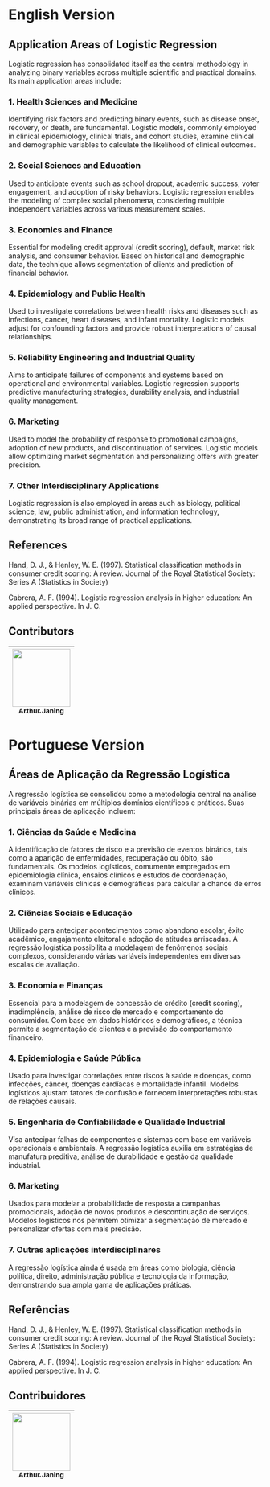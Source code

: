 # English Version

## Application Areas of Logistic Regression
Logistic regression has consolidated itself as the central methodology in analyzing binary variables across multiple scientific and practical domains. Its main application areas include:

### 1. Health Sciences and Medicine
Identifying risk factors and predicting binary events, such as disease onset, recovery, or death, are fundamental. Logistic models, commonly employed in clinical epidemiology, clinical trials, and cohort studies, examine clinical and demographic variables to calculate the likelihood of clinical outcomes.

### 2. Social Sciences and Education
Used to anticipate events such as school dropout, academic success, voter engagement, and adoption of risky behaviors. Logistic regression enables the modeling of complex social phenomena, considering multiple independent variables across various measurement scales.

### 3. Economics and Finance
Essential for modeling credit approval (credit scoring), default, market risk analysis, and consumer behavior. Based on historical and demographic data, the technique allows segmentation of clients and prediction of financial behavior.

### 4. Epidemiology and Public Health
Used to investigate correlations between health risks and diseases such as infections, cancer, heart diseases, and infant mortality. Logistic models adjust for confounding factors and provide robust interpretations of causal relationships.

### 5. Reliability Engineering and Industrial Quality
Aims to anticipate failures of components and systems based on operational and environmental variables. Logistic regression supports predictive manufacturing strategies, durability analysis, and industrial quality management.

### 6. Marketing
Used to model the probability of response to promotional campaigns, adoption of new products, and discontinuation of services. Logistic models allow optimizing market segmentation and personalizing offers with greater precision.

### 7. Other Interdisciplinary Applications
Logistic regression is also employed in areas such as biology, political science, law, public administration, and information technology, demonstrating its broad range of practical applications.

## References
Hand, D. J., & Henley, W. E. (1997). Statistical classification methods in consumer credit scoring: A review. Journal of the Royal Statistical Society: Series A (Statistics in Society)

Cabrera, A. F. (1994). Logistic regression analysis in higher education: An applied perspective. In J. C.

## Contributors
| [<img loading="lazy" src="https://avatars.githubusercontent.com/u/206122594?v=4" width=115><br><sub>Arthur Janing</sub>](https://github.com/Arthur-Janing) | 
| :---: | 

# Portuguese Version

## Áreas de Aplicação da Regressão Logística
A regressão logística se consolidou como a metodologia central na análise de variáveis binárias em múltiplos domínios científicos e práticos. Suas principais áreas de aplicação incluem:

### 1. Ciências da Saúde e Medicina
A identificação de fatores de risco e a previsão de eventos binários, tais como a aparição de enfermidades, recuperação ou óbito, são fundamentais. Os modelos logísticos, comumente empregados em epidemiologia clínica, ensaios clínicos e estudos de coordenação, examinam variáveis clínicas e demográficas para calcular a chance de erros clínicos.

### 2. Ciências Sociais e Educação
Utilizado para antecipar acontecimentos como abandono escolar, êxito acadêmico, engajamento eleitoral e adoção de atitudes arriscadas. A regressão logística possibilita a modelagem de fenômenos sociais complexos, considerando várias variáveis independentes em diversas escalas de avaliação.

### 3. Economia e Finanças
Essencial para a modelagem de concessão de crédito (credit scoring), inadimplência, análise de risco de mercado e comportamento do consumidor. Com base em dados históricos e demográficos, a técnica permite a segmentação de clientes e a previsão do comportamento financeiro.

### 4. Epidemiologia e Saúde Pública
Usado para investigar correlações entre riscos à saúde e doenças, como infecções, câncer, doenças cardíacas e mortalidade infantil. Modelos logísticos ajustam fatores de confusão e fornecem interpretações robustas de relações causais.

### 5. Engenharia de Confiabilidade e Qualidade Industrial
Visa antecipar falhas de componentes e sistemas com base em variáveis operacionais e ambientais. A regressão logística auxilia em estratégias de manufatura preditiva, análise de durabilidade e gestão da qualidade industrial.

### 6. Marketing

Usados para modelar a probabilidade de resposta a campanhas promocionais, adoção de novos produtos e descontinuação de serviços. Modelos logísticos nos permitem otimizar a segmentação de mercado e personalizar ofertas com mais precisão.

### 7. Outras aplicações interdisciplinares
A regressão logística ainda é usada em áreas como biologia, ciência política, direito, administração pública e tecnologia da informação, demonstrando sua ampla gama de aplicações práticas.

## Referências
Hand, D. J., & Henley, W. E. (1997). Statistical classification methods in consumer credit scoring: A review. Journal of the Royal Statistical Society: Series A (Statistics in Society)

Cabrera, A. F. (1994). Logistic regression analysis in higher education: An applied perspective. In J. C.

## Contribuidores
| [<img loading="lazy" src="https://avatars.githubusercontent.com/u/206122594?v=4" width=115><br><sub>Arthur Janing</sub>](https://github.com/Arthur-Janing) | 
| :---: | 
